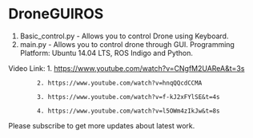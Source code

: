 # DroneGUIROS
1. Basic_control.py - Allows you to control Drone using Keyboard.
2. main.py - Allows you to control drone through GUI. 
Programming Platform: Ubuntu 14.04 LTS, ROS Indigo and Python. 

Video Link: 1. https://www.youtube.com/watch?v=CNgfM2UAReA&t=3s 

            2. https://www.youtube.com/watch?v=hnqQQcdCCMA 
            
            3. https://www.youtube.com/watch?v=f-kJ2xFYlSE&t=4s
            
            4. https://www.youtube.com/watch?v=l5OWm4zIkJw&t=8s
            
            
Please subscribe to get more updates about latest work. 
